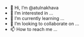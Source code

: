 - 👋 Hi, I’m @atulnakhava
- 👀 I’m interested in ...
- 🌱 I’m currently learning ...
- 💞️ I’m looking to collaborate on ...
- 📫 How to reach me ...

<!---
atulnakhava/atulnakhava is a ✨ special ✨ repository because its `README.md` (this file) appears on your GitHub profile.
You can click the Preview link to take a look at your changes.
--->
